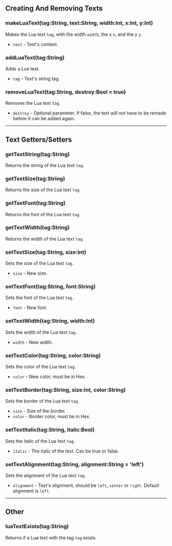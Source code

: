 ## Creating And Removing Texts
### makeLuaText(tag:String, text:String, width:Int, x:Int, y:Int)
Makes the Lua text `tag`, with the width `width`, the x `x`, and the y `y`.

* `text` - Text's content.

### addLuaText(tag:String)
Adds a Lua text.

* `tag` - Text's string tag.

### removeLuaText(tag:String, destroy:Bool = true)
Removes the Lua text `tag`.

* `destroy` - Optional parameter. If false, the text will not have to be remade before it can be added again.
***

## Text Getters/Setters
### getTextString(tag:String)
Returns the string of the Lua text `tag`.

### getTextSize(tag:String)
Returns the size of the Lua text `tag`.

### getTextFont(tag:String)
Returns the font of the Lua text `tag`.

### getTextWidth(tag:String)
Returns the width of the Lua text `tag`.

### setTextSize(tag:String, size:Int)
Sets the size of the Lua text `tag`.

* `size` - New size.

### setTextFont(tag:String, font:String)
Sets the font of the Lua text `tag`.

* `font` - New font.

### setTextWidth(tag:String, width:Int)
Sets the width of the Lua text `tag`.

* `width` - New width.

### setTextColor(tag:String, color:String)
Sets the color of the Lua text `tag`.

* `color` - New color, must be in Hex.

### setTextBorder(tag:String, size:Int, color:String)
Sets the border of the Lua text `tag`.

* `size` - Size of the border.
* `color` - Border color, must be in Hex.

### setTextItalic(tag:String, italic:Bool)
Sets the italic of the Lua text `tag`.

* `italic` - The italic of the text. Can be true or false.

### setTextAlignment(tag:String, alignment:String = 'left')
Sets the alignment of the Lua text `tag`.

* `alignment` - Text's alignment, should be `left`, `center` or `right`. Default alignment is `left`.
***

## Other
### luaTextExists(tag:String)
Returns if a Lua text with the tag `tag` exists.